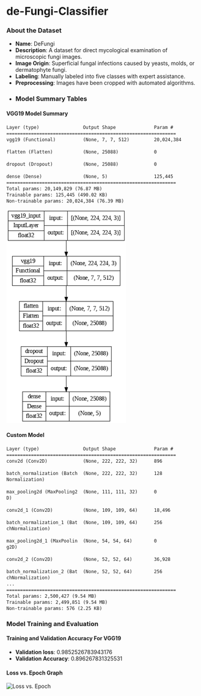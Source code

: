 # de-Fungi-Classifier
### About the Dataset
- **Name**: DeFungi
- **Description**: A dataset for direct mycological examination of microscopic fungi images.
- **Image Origin**: Superficial fungal infections caused by yeasts, molds, or dermatophyte fungi.
- **Labeling**: Manually labeled into five classes with expert assistance.
- **Preprocessing**: Images have been cropped with automated algorithms.
- ### Model Summary Tables

#### VGG19 Model Summary
```plaintext
Layer (type)                Output Shape              Param #
==============================================================
vgg19 (Functional)          (None, 7, 7, 512)         20,024,384

flatten (Flatten)           (None, 25088)             0

dropout (Dropout)           (None, 25088)             0

dense (Dense)               (None, 5)                 125,445
==============================================================
Total params: 20,149,829 (76.87 MB)
Trainable params: 125,445 (490.02 KB)
Non-trainable params: 20,024,384 (76.39 MB)
```
![VGG19 Model Summary](https://github.com/Soumyasharmaa/de-Fungi-Classifier/blob/main/Model_summary.png?raw=true)

#### Custom Model
```plaintext
Layer (type)                Output Shape              Param #
==============================================================
conv2d (Conv2D)             (None, 222, 222, 32)      896

batch_normalization (Batch  (None, 222, 222, 32)      128
Normalization)

max_pooling2d (MaxPooling2  (None, 111, 111, 32)      0
D)

conv2d_1 (Conv2D)           (None, 109, 109, 64)      18,496

batch_normalization_1 (Bat  (None, 109, 109, 64)      256
chNormalization)

max_pooling2d_1 (MaxPoolin  (None, 54, 54, 64)        0
g2D)

conv2d_2 (Conv2D)           (None, 52, 52, 64)        36,928

batch_normalization_2 (Bat  (None, 52, 52, 64)        256
chNormalization)
...
==============================================================
Total params: 2,500,427 (9.54 MB)
Trainable params: 2,499,851 (9.54 MB)
Non-trainable params: 576 (2.25 KB)
```
### Model Training and Evaluation

#### Training and Validation Accuracy For VGG19

- **Validation loss**: 0.9852526783943176
- **Validation Accuracy**: 0.896267831325531

#### Loss vs. Epoch Graph

![Loss vs. Epoch](https://example.com/path-to-loss-epoch-graph.png)
